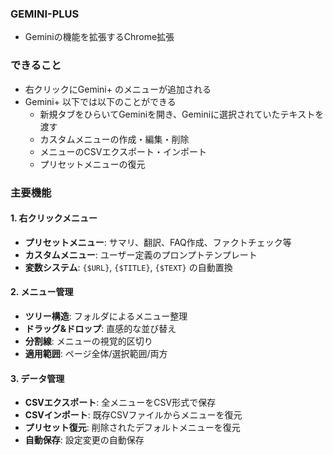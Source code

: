 ### GEMINI-PLUS ###
* Geminiの機能を拡張するChrome拡張

### できること ###
* 右クリックにGemini+ のメニューが追加される
* Gemini+ 以下では以下のことができる
    * 新規タブをひらいてGeminiを開き、Geminiに選択されていたテキストを渡す
    * カスタムメニューの作成・編集・削除
    * メニューのCSVエクスポート・インポート
    * プリセットメニューの復元

### 主要機能 ###

#### 1. 右クリックメニュー
* **プリセットメニュー**: サマリ、翻訳、FAQ作成、ファクトチェック等
* **カスタムメニュー**: ユーザー定義のプロンプトテンプレート
* **変数システム**: `{$URL}`, `{$TITLE}`, `{$TEXT}` の自動置換

#### 2. メニュー管理
* **ツリー構造**: フォルダによるメニュー整理
* **ドラッグ&ドロップ**: 直感的な並び替え
* **分割線**: メニューの視覚的区切り
* **適用範囲**: ページ全体/選択範囲/両方

#### 3. データ管理
* **CSVエクスポート**: 全メニューをCSV形式で保存
* **CSVインポート**: 既存CSVファイルからメニューを復元
* **プリセット復元**: 削除されたデフォルトメニューを復元
* **自動保存**: 設定変更の自動保存